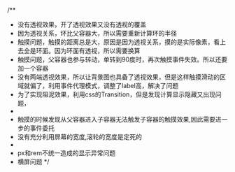 
/**
 * 没有透视效果，开了透视效果又没有透视的覆盖
 * 因为透视关系，环比父容器大，所以需要重新计算环的半径
 * 触摸问题，触摸的距离总是大，原因是因为透视关系，摸的是实际像素，看上去全是环面。因为环面有透视，所以需要换算
 * 触摸问题，父容器也参与转动，单转到90度时，再次触摸事件失效。所以还要加一个容器
 * 没有两端透视效果，所以让背景图也具备了透视效果，但是这样触摸滑动的区域就偏了，利用事件代理模式，调整了label高，解决了问题
 * 为了实现阻泥效果，利用css的Transition，但是发现计算显示隐藏又出现问题，
 *
 * 触摸的时候发现从父容器进入子容器无法触发子容器的触摸效果,因此需要进一步的事件委托
 * 没有充分利用屏幕的宽度,滚轮的宽度是定死的
 *
 * px和rem不统一造成的显示异常问题
 * 横屏问题
 */